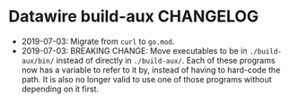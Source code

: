 # Datawire build-aux CHANGELOG

 - 2019-07-03: Migrate from `curl` to `go.mod`.
 - 2019-07-03: BREAKING CHANGE: Move executables to be in
   `./build-aux/bin/` instead of directly in `./build-aux/`.  Each of
   these programs now has a variable to refer to it by, instead of
   having to hard-code the path.  It is also no longer valid to use
   one of those programs without depending on it first.
